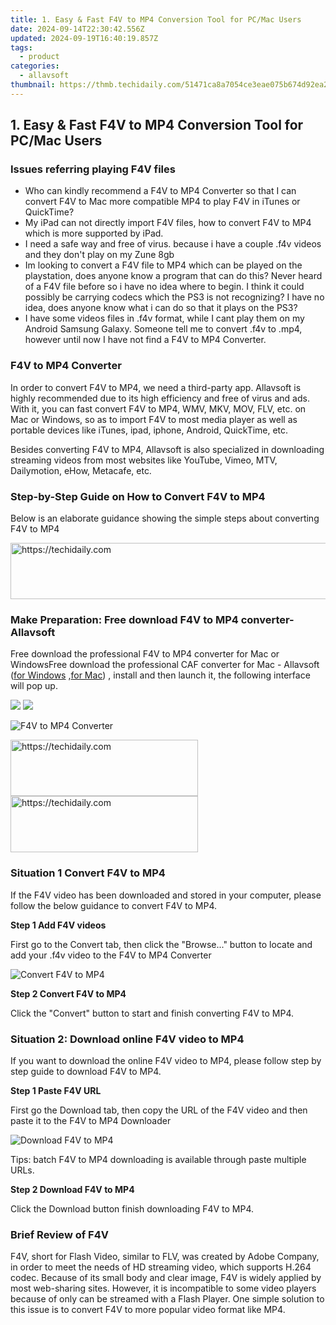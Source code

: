 ```yaml
---
title: 1. Easy & Fast F4V to MP4 Conversion Tool for PC/Mac Users
date: 2024-09-14T22:30:42.556Z
updated: 2024-09-19T16:40:19.857Z
tags:
  - product
categories:
  - allavsoft
thumbnail: https://thmb.techidaily.com/51471ca8a7054ce3eae075b674d92ea208c6509841b94168b4ee14b78abb841b.jpg
---
```


## 1. Easy & Fast F4V to MP4 Conversion Tool for PC/Mac Users

### Issues referring playing F4V files

* Who can kindly recommend a F4V to MP4 Converter so that I can convert F4V to Mac more compatible MP4 to play F4V in iTunes or QuickTime?
* My iPad can not directly import F4V files, how to convert F4V to MP4 which is more supported by iPad.
* I need a safe way and free of virus. because i have a couple .f4v videos and they don't play on my Zune 8gb
* Im looking to convert a F4V file to MP4 which can be played on the playstation, does anyone know a program that can do this? Never heard of a F4V file before so i have no idea where to begin. I think it could possibly be carrying codecs which the PS3 is not recognizing? I have no idea, does anyone know what i can do so that it plays on the PS3?
* I have some videos files in .f4v format, while I cant play them on my Android Samsung Galaxy. Someone tell me to convert .f4v to .mp4, however until now I have not find a F4V to MP4 Converter.

### F4V to MP4 Converter

In order to convert F4V to MP4, we need a third-party app. Allavsoft is highly recommended due to its high efficiency and free of virus and ads. With it, you can fast convert F4V to MP4, WMV, MKV, MOV, FLV, etc. on Mac or Windows, so as to import F4V to most media player as well as portable devices like iTunes, ipad, iphone, Android, QuickTime, etc.

Besides converting F4V to MP4, Allavsoft is also specialized in downloading streaming videos from most websites like YouTube, Vimeo, MTV, Dailymotion, eHow, Metacafe, etc.

### Step-by-Step Guide on How to Convert F4V to MP4

Below is an elaborate guidance showing the simple steps about converting F4V to MP4

<!-- affiliate ads begin -->
<a href="https://ephamedtechinc.pxf.io/c/5597632/2130533/26400" target="_top" id="2130533">
  <img src="//a.impactradius-go.com/display-ad/26400-2130533" border="0" alt="https://techidaily.com" width="728" height="90"/>
</a>
<img height="0" width="0" src="https://ephamedtechinc.pxf.io/i/5597632/2130533/26400" style="position:absolute;visibility:hidden;" border="0" />
<!-- affiliate ads end -->

### Make Preparation: Free download F4V to MP4 converter-Allavsoft

Free download the professional F4V to MP4 converter for Mac or WindowsFree download the professional CAF converter for Mac - Allavsoft ([for Windows](https://tools.techidaily.com/allavsoft/products/) ,[for Mac](https://tools.techidaily.com/allavsoft/products/)) , install and then launch it, the following interface will pop up.

[![](https://www.allavsoft.com/how-to/../images/how-to/free-download-win.jpg)](https://tools.techidaily.com/allavsoft/products/) [![](https://www.allavsoft.com/how-to/../images/how-to/free-download-mac.jpg)](https://tools.techidaily.com/allavsoft/products/)

![F4V to MP4 Converter](https://www.allavsoft.com/how-to/../images/allavsoft/screen-shot-600.jpg)

<!-- affiliate ads begin -->
<a href="https://aligracehair.sjv.io/c/5597632/1959773/19272" target="_top" id="1959773">
  <img src="//a.impactradius-go.com/display-ad/19272-1959773" border="0" alt="https://techidaily.com" width="300" height="90"/>
</a>
<img height="0" width="0" src="https://aligracehair.sjv.io/i/5597632/1959773/19272" style="position:absolute;visibility:hidden;" border="0" />
<!-- affiliate ads end -->

<!-- affiliate ads begin -->
<a href="https://laganoo.pxf.io/c/5597632/1657396/16446" target="_top" id="1657396">
  <img src="//a.impactradius-go.com/display-ad/16446-1657396" border="0" alt="https://techidaily.com" width="300" height="90"/>
</a>
<img height="0" width="0" src="https://laganoo.pxf.io/i/5597632/1657396/16446" style="position:absolute;visibility:hidden;" border="0" />
<!-- affiliate ads end -->

### Situation 1 Convert F4V to MP4

If the F4V video has been downloaded and stored in your computer, please follow the below guidance to convert F4V to MP4.

**Step 1 Add F4V videos**

First go to the Convert tab, then click the "Browse..." button to locate and add your .f4v video to the F4V to MP4 Converter

![Convert F4V to MP4](https://www.allavsoft.com/how-to/../images/how-to/f4v-to-mp4-converter/convert-f4v-to-mp4.jpg)

**Step 2 Convert F4V to MP4**

Click the "Convert" button to start and finish converting F4V to MP4.

### Situation 2: Download online F4V video to MP4

If you want to download the online F4V video to MP4, please follow step by step guide to download F4V to MP4.

**Step 1 Paste F4V URL**

First go the Download tab, then copy the URL of the F4V video and then paste it to the F4V to MP4 Downloader

![Download F4V to MP4](https://www.allavsoft.com/how-to/../images/how-to/f4v-to-mp4-converter/download-f4v-to-mp4.jpg)

Tips: batch F4V to MP4 downloading is available through paste multiple URLs.

**Step 2 Download F4V to MP4**

Click the Download button finish downloading F4V to MP4.

### Brief Review of F4V

F4V, short for Flash Video, similar to FLV, was created by Adobe Company, in order to meet the needs of HD streaming video, which supports H.264 codec. Because of its small body and clear image, F4V is widely applied by most web-sharing sites. However, it is incompatible to some video players because of only can be streamed with a Flash Player. One simple solution to this issue is to convert F4V to more popular video format like MP4.

<ins class="adsbygoogle"
     style="display:block"
     data-ad-format="autorelaxed"
     data-ad-client="ca-pub-7571918770474297"
     data-ad-slot="1223367746"></ins>

<ins class="adsbygoogle"
     style="display:block"
     data-ad-client="ca-pub-7571918770474297"
     data-ad-slot="8358498916"
     data-ad-format="auto"
     data-full-width-responsive="true"></ins>
